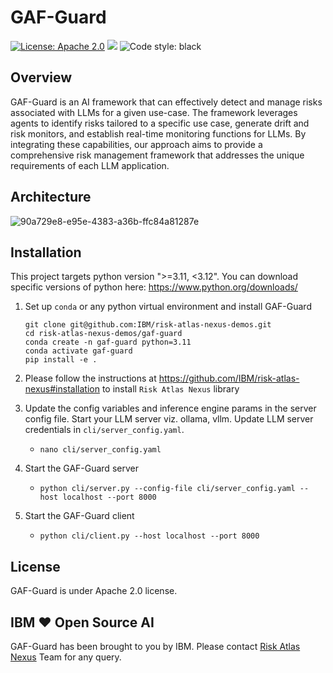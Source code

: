 # GAF-Guard

[![License: Apache 2.0](https://img.shields.io/badge/License-Apache%202.0-yellow.svg)](https://www.apache.org/licenses/LICENSE-2.0) [![](https://img.shields.io/badge/python-3.11-blue.svg)](https://www.python.org/downloads/) <img alt="Code style: black" src="https://img.shields.io/badge/code%20style-black-000000.svg"></a>

## Overview

GAF-Guard is an AI framework that can effectively detect and manage risks associated with LLMs for a given use-case. The framework leverages agents to identify risks tailored to a specific use case, generate drift and risk monitors, and establish real-time monitoring functions for LLMs. By integrating these capabilities, our approach aims to provide a comprehensive risk management framework that addresses the unique requirements of each LLM application.

## Architecture

![90a729e8-e95e-4383-a36b-ffc84a81287e](https://github.com/user-attachments/assets/7de76269-f71b-4296-bb29-4703cad804a5)


## Installation

This project targets python version ">=3.11, <3.12". You can download specific versions of python here: https://www.python.org/downloads/

1. Set up `conda` or any python virtual environment and install GAF-Guard
   ```
   git clone git@github.com:IBM/risk-atlas-nexus-demos.git
   cd risk-atlas-nexus-demos/gaf-guard
   conda create -n gaf-guard python=3.11
   conda activate gaf-guard
   pip install -e .
   ```
2. Please follow the instructions at https://github.com/IBM/risk-atlas-nexus#installation to install `Risk Atlas Nexus` library

3. Update the config variables and inference engine params in the server config file. Start your LLM server viz. ollama, vllm. Update LLM server credentials in `cli/server_config.yaml`.

   - `nano cli/server_config.yaml`

4. Start the GAF-Guard server

   - `python cli/server.py --config-file cli/server_config.yaml --host localhost --port 8000`

5. Start the GAF-Guard client
   - `python cli/client.py --host localhost --port 8000`

## License

GAF-Guard is under Apache 2.0 license.

## IBM ❤️ Open Source AI

GAF-Guard has been brought to you by IBM. Please contact [Risk Atlas Nexus](mailto:risk-atlas-nexus@ibm.com) Team for any query.
